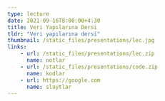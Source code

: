 ```yaml
---
type: lecture
date: 2021-09-16T8:00:00+4:30
title: Veri Yapılarına Dersi
tldr: "Veri yapılarına dersi" 
thumbnail: /static_files/presentations/lec.jpg
links: 
    - url: /static_files/presentations/lec.zip
      name: notlar
    - url: /static_files/presentations/code.zip
      name: kodlar
    - url: https://google.com
      name: slaytlar
---
```

